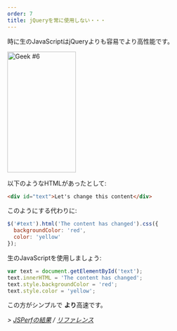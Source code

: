 ```yaml
---
order: 7
title: jQueryを常に使用しない・・・
---
```


時に生のJavaScriptはjQueryよりも容易でより高性能です。

<div class="img-right">
  <img id="geek-6" class="icos-geek" src="https://browserdiet.com/assets/img/6.png" alt="Geek #6" width="156" height="275" />
</div>

以下のようなHTMLがあったとして:

```html
<div id="text">Let's change this content</div>
```

このようにする代わりに:

```js
$('#text').html('The content has changed').css({
  backgroundColor: 'red',
  color: 'yellow'
});
```

生のJavaScriptを使用しましょう:

```js
var text = document.getElementById('text');
text.innerHTML = 'The content has changed';
text.style.backgroundColor = 'red';
text.style.color = 'yellow';
```

この方がシンプルで **より**高速です。

*> [JSPerfの結果](http://jsperf.com/jquery-vs-javascript-performance-text) / [リファレンス](https://github.com/zenorocha/browser-diet/wiki/References#dont-use-jquery)*
